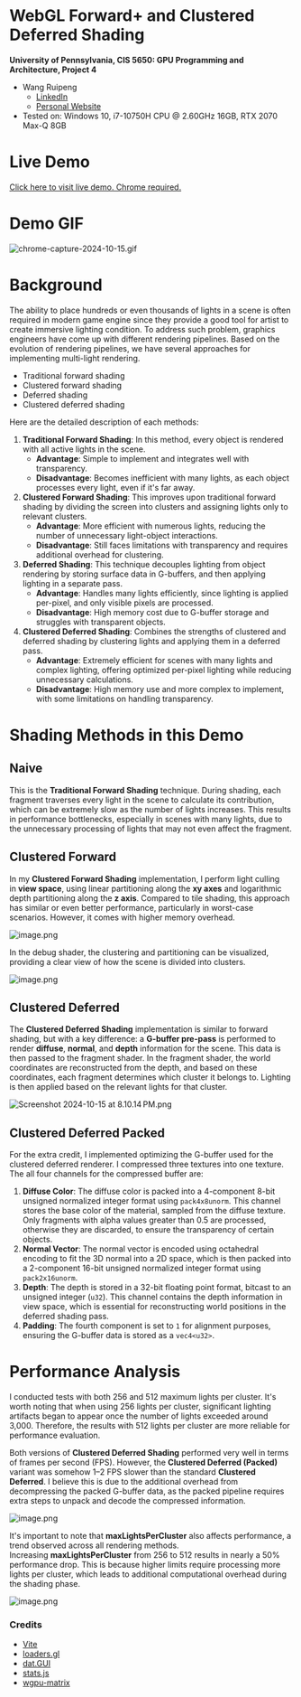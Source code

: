 WebGL Forward+ and Clustered Deferred Shading
======================

**University of Pennsylvania, CIS 5650: GPU Programming and Architecture, Project 4**

- Wang Ruipeng
    - [LinkedIn](https://www.linkedin.com/in/ruipeng-wang-681b89287/)
    - [Personal Website](https://wang-ruipeng.github.io/)
- Tested on: Windows 10, i7-10750H CPU @ 2.60GHz 16GB, RTX 2070 Max-Q 8GB

# Live Demo

[Click here to visit live demo. Chrome required.](https://wang-ruipeng.github.io/CIS565-24fall-Proj4/)

# Demo GIF

![chrome-capture-2024-10-15.gif](img/chrome-capture-2024-10-15.gif)

# Background

The ability to place hundreds or even thousands of lights in a scene is often required in modern game engine since they provide a good tool for artist to create immersive lighting condition. To address such problem, graphics engineers have come up with different rendering pipelines. Based on the evolution of rendering pipelines, we have several approaches for implementing multi-light rendering.

- Traditional forward shading
- Clustered forward shading
- Deferred shading
- Clustered deferred shading

Here are the detailed description of each methods:

1. **Traditional Forward Shading**: In this method, every object is rendered with all active lights in the scene.
    - **Advantage**: Simple to implement and integrates well with transparency.
    - **Disadvantage**: Becomes inefficient with many lights, as each object processes every light, even if it's far away.
2. **Clustered Forward Shading**: This improves upon traditional forward shading by dividing the screen into clusters and assigning lights only to relevant clusters.
    - **Advantage**: More efficient with numerous lights, reducing the number of unnecessary light-object interactions.
    - **Disadvantage**: Still faces limitations with transparency and requires additional overhead for clustering.
3. **Deferred Shading**: This technique decouples lighting from object rendering by storing surface data in G-buffers, and then applying lighting in a separate pass.
    - **Advantage**: Handles many lights efficiently, since lighting is applied per-pixel, and only visible pixels are processed.
    - **Disadvantage**: High memory cost due to G-buffer storage and struggles with transparent objects.
4. **Clustered Deferred Shading**: Combines the strengths of clustered and deferred shading by clustering lights and applying them in a deferred pass.
    - **Advantage**: Extremely efficient for scenes with many lights and complex lighting, offering optimized per-pixel lighting while reducing unnecessary calculations.
    - **Disadvantage**: High memory use and more complex to implement, with some limitations on handling transparency.

# Shading Methods in this Demo

## Naive

This is the **Traditional Forward Shading** technique. During shading, each fragment traverses every light in the scene to calculate its contribution, which can be extremely slow as the number of lights increases. This results in performance bottlenecks, especially in scenes with many lights, due to the unnecessary processing of lights that may not even affect the fragment.

## Clustered Forward

In my **Clustered Forward Shading** implementation, I perform light culling in **view space**, using linear partitioning along the **xy axes** and logarithmic depth partitioning along the **z axis**. Compared to tile shading, this approach has similar or even better performance, particularly in worst-case scenarios. However, it comes with higher memory overhead. 

![image.png](img/image.png)

In the debug shader, the clustering and partitioning can be visualized, providing a clear view of how the scene is divided into clusters.

![image.png](img/image%201.png)

## Clustered Deferred

The **Clustered Deferred Shading** implementation is similar to forward shading, but with a key difference: a **G-buffer pre-pass** is performed to render **diffuse**, **normal**, and **depth** information for the scene. This data is then passed to the fragment shader. In the fragment shader, the world coordinates are reconstructed from the depth, and based on these coordinates, each fragment determines which cluster it belongs to. Lighting is then applied based on the relevant lights for that cluster.

![Screenshot 2024-10-15 at 8.10.14 PM.png](img/Screenshot_2024-10-15_at_8.10.14_PM.png)

## Clustered Deferred Packed

For the extra credit, I implemented optimizing the G-buffer used for the clustered deferred renderer. I compressed three textures into one texture. The all four channels for the compressed buffer are:

1. **Diffuse Color**: The diffuse color is packed into a 4-component 8-bit unsigned normalized integer format using `pack4x8unorm`. This channel stores the base color of the material, sampled from the diffuse texture. Only fragments with alpha values greater than 0.5 are processed, otherwise they are discarded, to ensure the transparency of certain objects.
2. **Normal Vector**: The normal vector is encoded using octahedral encoding to fit the 3D normal into a 2D space, which is then packed into a 2-component 16-bit unsigned normalized integer format using `pack2x16unorm`.
3. **Depth**: The depth is stored in a 32-bit floating point format, bitcast to an unsigned integer (`u32`). This channel contains the depth information in view space, which is essential for reconstructing world positions in the deferred shading pass.
4. **Padding**: The fourth component is set to `1` for alignment purposes, ensuring the G-buffer data is stored as a `vec4<u32>`.

# Performance Analysis

I conducted tests with both 256 and 512 maximum lights per cluster. It's worth noting that when using 256 lights per cluster, significant lighting artifacts began to appear once the number of lights exceeded around 3,000. Therefore, the results with 512 lights per cluster are more reliable for performance evaluation.

Both versions of **Clustered Deferred Shading** performed very well in terms of frames per second (FPS). However, the **Clustered Deferred (Packed)** variant was somehow 1–2 FPS slower than the standard **Clustered Deferred**. I believe this is due to the additional overhead from decompressing the packed G-buffer data, as the packed pipeline requires extra steps to unpack and decode the compressed information.

![image.png](img/image%202.png) 

It's important to note that **maxLightsPerCluster** also affects performance, a trend observed across all rendering methods. Increasing **maxLightsPerCluster** from 256 to 512 results in nearly a 50% performance drop. This is because higher limits require processing more lights per cluster, which leads to additional computational overhead during the shading phase.

![image.png](img/image%203.png)

### Credits

- [Vite](https://vitejs.dev/)
- [loaders.gl](https://loaders.gl/)
- [dat.GUI](https://github.com/dataarts/dat.gui)
- [stats.js](https://github.com/mrdoob/stats.js)
- [wgpu-matrix](https://github.com/greggman/wgpu-matrix)
